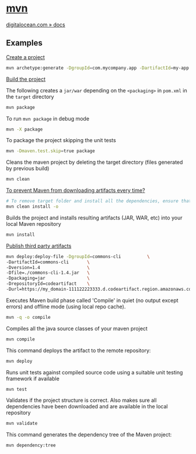 # [mvn](https://maven.apache.org/guides/getting-started/maven-in-five-minutes.html)

[digitalocean.com » docs](https://www.digitalocean.com/community/tutorials/maven-commands-options-cheat-sheet)

## Examples

[Create a project](https://maven.apache.org/guides/getting-started/maven-in-five-minutes.html#creating-a-project)

```bash
mvn archetype:generate -DgroupId=com.mycompany.app -DartifactId=my-app -DarchetypeArtifactId=maven-archetype-quickstart -DarchetypeVersion=1.4 -DinteractiveMode=false
```

[Build the project](https://maven.apache.org/guides/getting-started/maven-in-five-minutes.html#build-the-project)

The following creates a `jar/war` depending on the `<packaging>` in `pom.xml` in the `target` directory

```bash
mvn package
```

To run `mvn package` in debug mode

```bash
mvn -X package
```

To package the project skipping the unit tests

```bash
mvn -Dmaven.test.skip=true package
```

Cleans the maven project by deleting the target directory (files generated by previous build)

```bash
mvn clean
```

[To prevent Maven from downloading artifacts every time?](https://stackoverflow.com/questions/21990854/how-do-i-prevent-maven-from-downloading-artifacts-every-time)

```bash
# To remove target folder and install all the dependencies, ensure that the project is build using .m2 folder cache i.e. offline
mvn clean install -o
```

Builds the project and installs resulting artifacts (JAR, WAR, etc) into your local Maven repository

```bash
mvn install
```

[Publish third party artifacts](https://docs.aws.amazon.com/codeartifact/latest/ug/maven-mvn.html)

```bash
mvn deploy:deploy-file -DgroupId=commons-cli          \
-DartifactId=commons-cli       \
-Dversion=1.4                  \
-Dfile=./commons-cli-1.4.jar   \
-Dpackaging=jar                \
-DrepositoryId=codeartifact    \
-Durl=https://my_domain-111122223333.d.codeartifact.region.amazonaws.com/maven/repo-name/             
```

Executes Maven build phase called 'Compile' in quiet (no output except errors) and offline mode (using local repo cache).

```bash
mvn -q -o compile
```

Compiles all the java source classes of your maven project

```bash
mvn compile
```

This command deploys the artifact to the remote repository:

```bash
mvn deploy
```

Runs unit tests against compiled source code using a suitable unit testing framework if available 

```bash
mvn test
```

Validates if the project structure is correct. Also makes sure all dependencies have been downloaded and are available in the local repository

```bash
mvn validate
```

This command generates the dependency tree of the Maven project:

```bash
mvn dependency:tree
```
